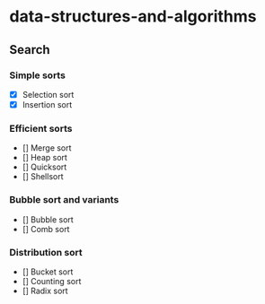 # data-structures-and-algorithms

## Search

### Simple sorts
- [x] Selection sort
- [x] Insertion sort

### Efficient sorts
- [] Merge sort
- [] Heap sort
- [] Quicksort
- [] Shellsort

### Bubble sort and variants
- [] Bubble sort
- [] Comb sort

### Distribution sort
- [] Bucket sort
- [] Counting sort
- [] Radix sort
